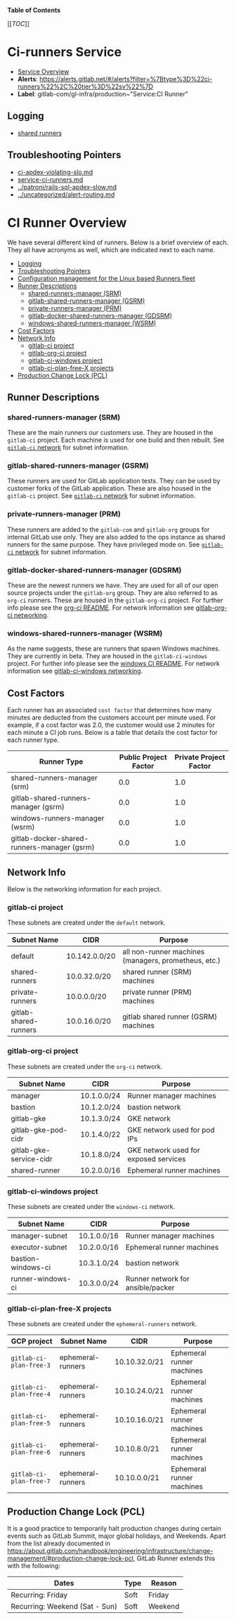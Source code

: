 <!-- MARKER: do not edit this section directly. Edit services/service-catalog.yml then run scripts/generate-docs -->

**Table of Contents**

[[_TOC_]]

#  Ci-runners Service
* [Service Overview](https://dashboards.gitlab.net/d/ci-runners-main/ci-runners-overview)
* **Alerts**: https://alerts.gitlab.net/#/alerts?filter=%7Btype%3D%22ci-runners%22%2C%20tier%3D%22sv%22%7D
* **Label**: gitlab-com/gl-infra/production~"Service:CI Runner"

## Logging

* [shared runners](https://log.gprd.gitlab.net/goto/b9aed2474a7ffe194a10d4445a02893a)

## Troubleshooting Pointers

* [ci-apdex-violating-slo.md](ci-apdex-violating-slo.md)
* [service-ci-runners.md](service-ci-runners.md)
* [../patroni/rails-sql-apdex-slow.md](../patroni/rails-sql-apdex-slow.md)
* [../uncategorized/alert-routing.md](../uncategorized/alert-routing.md)
<!-- END_MARKER -->

# CI Runner Overview

We have several different kind of runners. Below is a brief overview of each.
They all have acronyms as well, which are indicated next to each name.

- [Logging](#logging)
- [Troubleshooting Pointers](#troubleshooting-pointers)
- [Configuration management for the Linux based Runners fleet](linux/README.md)
- [Runner Descriptions](#runner-descriptions)
  - [shared-runners-manager (SRM)](#shared-runners-manager-srm)
  - [gitlab-shared-runners-manager (GSRM)](#gitlab-shared-runners-manager-gsrm)
  - [private-runners-manager (PRM)](#private-runners-manager-prm)
  - [gitlab-docker-shared-runners-manager (GDSRM)](#gitlab-docker-shared-runners-manager-gdsrm)
  - [windows-shared-runners-manager (WSRM)](#windows-shared-runners-manager-wsrm)
- [Cost Factors](#cost-factors)
- [Network Info](#network-info)
  - [gitlab-ci project](#gitlab-ci-project)
  - [gitlab-org-ci project](#gitlab-org-ci-project)
  - [gitlab-ci-windows project](#gitlab-ci-windows-project)
  - [gitlab-ci-plan-free-X projects](#gitlab-ci-plan-free-x-projects)
- [Production Change Lock (PCL)](#production-change-lock-pcl)

## Runner Descriptions

### shared-runners-manager (SRM)

These are the main runners our customers use. They are housed in the `gitlab-ci` project.
Each machine is used for one build and then rebuilt. See [`gitlab-ci` network](#gitlab-ci-project)
for subnet information.

### gitlab-shared-runners-manager (GSRM)

These runners are used for GitLab application tests. They can be used by customer forks of the
GitLab application. These are also housed in the `gitlab-ci` project. See [`gitlab-ci` network](#gitlab-ci-project)
for subnet information.

### private-runners-manager (PRM)

These runners are added to the `gitlab-com` and `gitlab-org` groups for internal GitLab use
only. They are also added to the ops instance as shared runners for the same purpose. They
have privileged mode on. See [`gitlab-ci` network](#gitlab-ci-project) for subnet information.

### gitlab-docker-shared-runners-manager (GDSRM)

These are the newest runners we have. They are used for all of our open source projects under
the `gitlab-org` group. They are also referred to as `org-ci` runners. These are housed in the
`gitlab-org-ci` project. For further info please see the [org-ci README](./cicd/org-ci/README.md).
For network information see [gitlab-org-ci networking](#gitlab-org-ci-project).

### windows-shared-runners-manager (WSRM)

As the name suggests, these are runners that spawn Windows machines. They are currently in
beta. They are housed in the `gitlab-ci-windows` project. For further info please see the
[windows CI README](./cicd/windows/README.md). For network information see [gitlab-ci-windows networking](#gitlab-ci-windows-project).

## Cost Factors

Each runner has an associated `cost factor` that determines how many minutes are deducted from the customers account
per minute used. For example, if a cost factor was 2.0, the customer would use 2 minutes for each minute a CI job
runs. Below is a table that details the cost factor for each runner type.

| Runner Type                                 | Public Project Factor | Private Project Factor |
| ------------------------------------------- | --------------------- | ---------------------- |
| shared-runners-manager (srm)                | 0.0                   | 1.0                    |
| gitlab-shared-runners-manager (gsrm)        | 0.0                   | 1.0                    |
| windows-runners-manager (wsrm)              | 0.0                   | 1.0                    |
| gitlab-docker-shared-runners-manager (gsrm) | 0.0                   | 1.0                    |

## Network Info

Below is the networking information for each project.

### gitlab-ci project

These subnets are created under the `default` network.

| Subnet Name           | CIDR          | Purpose                                              |
| --------------------- | ------------- | ---------------------------------------------------- |
| default               | 10.142.0.0/20 | all non-runner machines (managers, prometheus, etc.) |
| shared-runners        | 10.0.32.0/20  | shared runner (SRM) machines                         |
| private-runners       | 10.0.0.0/20   | private runner (PRM) machines                        |
| gitlab-shared-runners | 10.0.16.0/20  | gitlab shared runner (GSRM) machines                 |

### gitlab-org-ci project

These subnets are created under the `org-ci` network.

| Subnet Name             | CIDR        | Purpose                               |
| ----------------------- | ----------- | ------------------------------------- |
| manager                 | 10.1.0.0/24 | Runner manager machines               |
| bastion                 | 10.1.2.0/24 | bastion network                       |
| gitlab-gke              | 10.1.3.0/24 | GKE network                           |
| gitlab-gke-pod-cidr     | 10.1.4.0/22 | GKE network used for pod IPs          |
| gitlab-gke-service-cidr | 10.1.8.0/24 | GKE network used for exposed services |
| shared-runner           | 10.2.0.0/16 | Ephemeral runner machines             |

### gitlab-ci-windows project

These subnets are created under the `windows-ci` network.

| Subnet Name        | CIDR        | Purpose                           |
| ------------------ | ----------- | --------------------------------- |
| manager-subnet     | 10.1.0.0/16 | Runner manager machines           |
| executor-subnet    | 10.2.0.0/16 | Ephemeral runner machines         |
| bastion-windows-ci | 10.3.1.0/24 | bastion network                   |
| runner-windows-ci  | 10.3.0.0/24 | Runner network for ansible/packer |

### gitlab-ci-plan-free-X projects

These subnets are created under the `ephemeral-runners` network.

| GCP project             | Subnet Name       | CIDR          | Purpose                   |
| ----------------------- | ----------------- | ------------- | ------------------------- |
| `gitlab-ci-plan-free-3` | ephemeral-runners | 10.10.32.0/21 | Ephemeral runner machines |
| `gitlab-ci-plan-free-4` | ephemeral-runners | 10.10.24.0/21 | Ephemeral runner machines |
| `gitlab-ci-plan-free-5` | ephemeral-runners | 10.10.16.0/21 | Ephemeral runner machines |
| `gitlab-ci-plan-free-6` | ephemeral-runners | 10.10.8.0/21  | Ephemeral runner machines |
| `gitlab-ci-plan-free-7` | ephemeral-runners | 10.10.0.0/21  | Ephemeral runner machines |

## Production Change Lock (PCL)

It is a good practice to temporarily halt production changes during
certain events such as GitLab Summit, major global holidays, and
Weekends. Apart from the list already documented in
<https://about.gitlab.com/handbook/engineering/infrastructure/change-management/#production-change-lock-pcl>,
GitLab Runner extends this with the following:

| Dates                          | Type | Reason  |
| ------------------------------ | ---- | ------- |
| Recurring: Friday              | Soft | Friday  |
| Recurring: Weekend (Sat - Sun) | Soft | Weekend |

<!-- ## Summary -->

<!-- ## Architecture -->

<!-- ## Performance -->

<!-- ## Scalability -->

<!-- ## Availability -->

<!-- ## Durability -->

<!-- ## Security/Compliance -->

<!-- ## Monitoring/Alerting -->

<!-- ## Links to further Documentation -->

